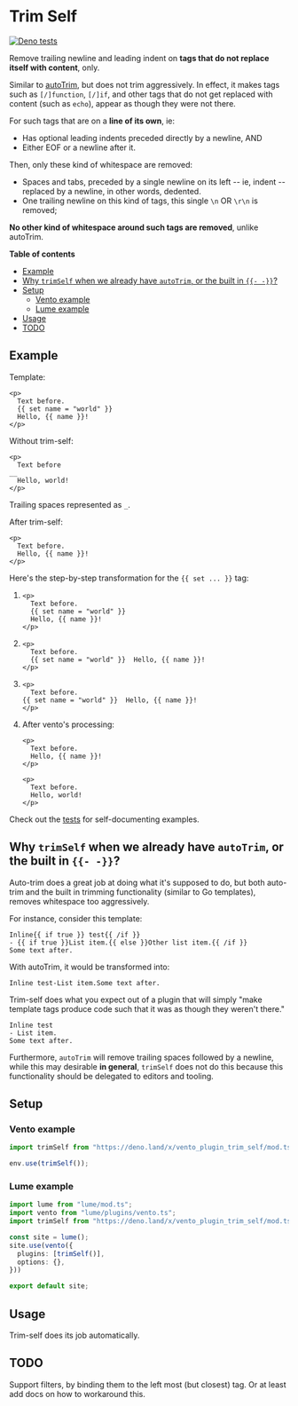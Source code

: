 # Trim Self

[![Deno tests](https://github.com/hedyhli/vento-plugin-trim-self/actions/workflows/deno.yml/badge.svg)](https://github.com/hedyhli/vento-plugin-trim-self/actions/workflows/deno.yml)

Remove trailing newline and leading indent on **tags that do not replace
itself with content**, only.

Similar to [autoTrim](https://vento.js.org/plugins/auto-trim/), but does not
trim aggressively. In effect, it makes tags such as `[/]function`, `[/]if`, and
other tags that do not get replaced with content (such as `echo`), appear as
though they were not there.

For such tags that are on a **line of its own**, ie:
- Has optional leading indents preceded directly by a newline, AND
- Either EOF or a newline after it.

Then, only these kind of whitespace are removed:
- Spaces and tabs, preceded by a single newline on its left -- ie, indent --
  replaced by a newline, in other words, dedented.
- One trailing newline on this kind of tags, this single `\n` OR `\r\n` is
  removed;

**No other kind of whitespace around such tags are removed**, unlike autoTrim.

**Table of contents**

<!-- mtoc-start -->

* [Example](#example)
* [Why `trimSelf` when we already have `autoTrim`, or the built in `{{- -}}`?](#why-trimself-when-we-already-have-autotrim-or-the-built-in----)
* [Setup](#setup)
  * [Vento example](#vento-example)
  * [Lume example](#lume-example)
* [Usage](#usage)
* [TODO](#todo)

<!-- mtoc-end -->

## Example

Template:
```
<p>
  Text before.
  {{ set name = "world" }}
  Hello, {{ name }}!
</p>
```

Without trim-self:
```
<p>
  Text before
__
  Hello, world!
</p>
```

Trailing spaces represented as `_`.

After trim-self:
```
<p>
  Text before.
  Hello, {{ name }}!
</p>
```

Here's the step-by-step transformation for the `{{ set ... }}` tag:

<ol>
<li>

```
<p>
  Text before.
  {{ set name = "world" }}
  Hello, {{ name }}!
</p>
```

</li>
<li>

```
<p>
  Text before.
  {{ set name = "world" }}  Hello, {{ name }}!
</p>
```

</li>
<li>

```
<p>
  Text before.
{{ set name = "world" }}  Hello, {{ name }}!
</p>
```

</li>
<li>

After vento's processing:
```
<p>
  Text before.
  Hello, {{ name }}!
</p>
```

```
<p>
  Text before.
  Hello, world!
</p>
```

</li>
</ol>

Check out the [tests](./trimSelf.test.ts) for self-documenting examples.


## Why `trimSelf` when we already have `autoTrim`, or the built in `{{- -}}`?

Auto-trim does a great job at doing what it's supposed to do, but both auto-trim
and the built in trimming functionality (similar to Go templates), removes
whitespace too aggressively.

For instance, consider this template:

```
Inline{{ if true }} test{{ /if }}
- {{ if true }}List item.{{ else }}Other list item.{{ /if }}
Some text after.
```

With autoTrim, it would be transformed into:

```
Inline test-List item.Some text after.
```

Trim-self does what you expect out of a plugin that will simply "make template
tags produce code such that it was as though they weren't there."

```
Inline test
- List item.
Some text after.
```

Furthermore, `autoTrim` will remove trailing spaces followed by a newline, while
this may desirable **in general**, `trimSelf` does not do this because this
functionality should be delegated to editors and tooling.

## Setup

### Vento example

```ts
import trimSelf from "https://deno.land/x/vento_plugin_trim_self/mod.ts"

env.use(trimSelf());
```

### Lume example

```ts
import lume from "lume/mod.ts";
import vento from "lume/plugins/vento.ts";
import trimSelf from "https://deno.land/x/vento_plugin_trim_self/mod.ts";

const site = lume();
site.use(vento({
  plugins: [trimSelf()],
  options: {},
}))

export default site;
```

## Usage

Trim-self does its job automatically.

## TODO

Support filters, by binding them to the left most (but closest) tag. Or at least
add docs on how to workaround this.
